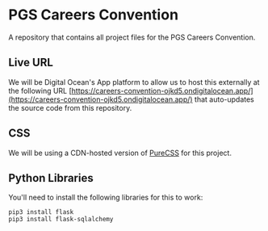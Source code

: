 # PGS Careers Convention
A repository that contains all project files for the PGS Careers Convention.



## Live URL
We will be Digital Ocean's App platform to allow us to host this externally at the following URL [https://careers-convention-ojkd5.ondigitalocean.app/](https://careers-convention-ojkd5.ondigitalocean.app/) that auto-updates the source code from this repository.


## CSS 
We will be using a CDN-hosted version of [PureCSS](https://purecss.io/) for this project.


## Python Libraries
You'll need to install the following libraries for this to work:

```
pip3 install flask
pip3 install flask-sqlalchemy
```
